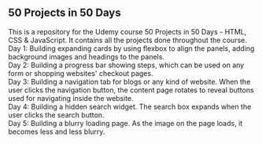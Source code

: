 50 Projects in 50 Days
---------------
This is a repository for the Udemy course 50 Projects in 50 Days - HTML, CSS & JavaScript. It contains all the projects done throughout the course. <br />
	Day 1: Building expanding cards by using flexbox to align the panels, adding background images and headings to the panels. <br />
	Day 2: Building a progress bar showing steps, which can be used on any form or shopping websites' checkout pages. <br />
	Day 3: Building a navigation tab for blogs or any kind of website. When the user clicks the navigation button, the content page rotates to reveal buttons used for navigating inside the website. <br />
	Day 4: Building a hidden search widget. The search box expands when the user clicks the search button. <br />
	Day 5: Building a blurry loading page. As the image on the page loads, it becomes less and less blurry.
